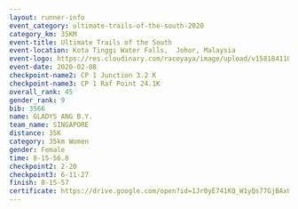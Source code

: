 ```yaml
--- 
layout: runner-info 
event_category: ultimate-trails-of-the-south-2020 
category_km: 35KM 
event-title: Ultimate Trails of the South 
event-location: Kota Tinggi Water Falls,  Johor, Malaysia 
event-logo: https://res.cloudinary.com/raceyaya/image/upload/v1581841103/logo/2020/ultimate-trails-2020_i93dfj.jpg 
event-date: 2020-02-08 
checkpoint-name2: CP 1 Junction 3.2 K 
checkpoint-name3: CP 1 Raf Point 24.1K 
overall_rank: 45
gender_rank: 9
bib: 3566
name: GLADYS ANG B.Y.
team_name: SINGAPORE
distance: 35K
category: 35km Women
gender: Female
time: 8-15-56.8
checkpoint2: 2-20
checkpoint3: 6-11-27
finish: 8-15-57
certificate: https://drive.google.com/open?id=1Jr0yE741KQ_W1yQs77GjBAxU4ne8wQz7
--- 
```

